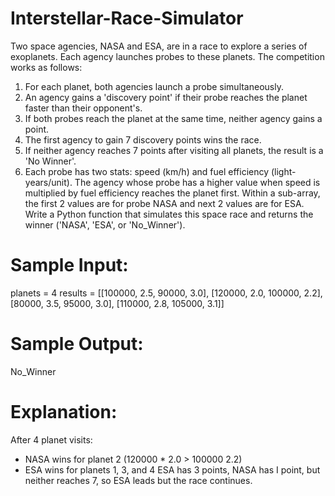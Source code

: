 # Interstellar-Race-Simulator

Two space agencies, NASA and ESA, are in a race to explore a series of
exoplanets. Each agency launches probes to these planets. The competition
works as follows:
1. For each planet, both agencies launch a probe simultaneously.
2. An agency gains a 'discovery point' if their probe reaches the planet faster
than their opponent's.
3. If both probes reach the planet at the same time, neither agency gains a
point.
4. The first agency to gain 7 discovery points wins the race.
5. If neither agency reaches 7 points after visiting all planets, the result is a
'No Winner'.
6. Each probe has two stats: speed (km/h) and fuel efficiency (light-years/unit).
The agency whose probe has a higher value when speed is multiplied by fuel
efficiency reaches the planet first. Within a sub-array, the first 2 values are for
probe NASA and next 2 values are for ESA.
Write a Python function that simulates this space race and returns the winner
('NASA', 'ESA', or 'No_Winner').

# Sample Input:
planets = 4
results = [[100000, 2.5, 90000, 3.0], [120000, 2.0, 100000, 2.2], [80000, 3.5,
95000, 3.0], [110000, 2.8, 105000, 3.1]]

# Sample Output:
No_Winner

# Explanation:
After 4 planet visits:
- NASA wins for planet 2 (120000 * 2.0 > 100000 2.2)
- ESA wins for planets 1, 3, and 4
ESA has 3 points, NASA has I point, but neither reaches 7, so ESA leads
but the race continues.
